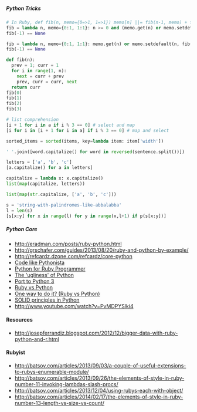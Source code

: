 ##### Python Tricks

```python
# In Ruby, def fib(n, memo={0=>1, 1=>1}) memo[n] ||= fib(n-1, memo) + fib(n-2, memo) end
fib = lambda n, memo={0:1, 1:1}: n >= 0 and (memo.get(n) or memo.setdefault(n, fib(n-1, memo) + fib(n-2, memo))) or None
fib(-1) == None

fib = lambda n, memo={0:1, 1:1}: memo.get(n) or memo.setdefault(n, fib(n-1, memo) + fib(n-2, memo)) if n >= 0 else None
fib(-1) == None

def fib(n):
  prev = 1; curr = 1
  for i in range(1, n):
    next = curr + prev
    prev, curr = curr, next
  return curr
fib(0)
fib(1)
fib(2)
fib(3)
```

```python
# list comprehension
[i + 1 for i in a if i % 3 == 0] # select and map
[i for i in [i + 1 for i in a] if i % 3 == 0] # map and select
```

```python
sorted_items = sorted(items, key=lambda item: item['width'])
```

```python
' '.join([word.capitalize() for word in reversed(sentence.split())])
```

```python
letters = ['a', 'b', 'c']
[a.capitalize() for a in letters]

capitalize = lambda x: x.capitalize()
list(map(capitalize, letters))

list(map(str.capitalize, ['a', 'b', 'c']))
```

```python
s = 'string-with-palindromes-like-abbalabba'
l = len(s)
[s[x:y] for x in range(l) for y in range(x,l+1) if p(s[x:y])] 
```

##### Python Core

* http://eradman.com/posts/ruby-python.html
* http://grschafer.com/guides/2013/08/20/ruby-and-python-by-example/
* http://refcardz.dzone.com/refcardz/core-python
* [Code like Pythonista](http://speakerdeck.com/astreal/best-practices-and-coding-style-for-python)
* [Python for Ruby Programmer](http://speakerdeck.com/mleone/python-for-ruby-programmers)
* [The 'ugliness' of Python](http://wit.io/posts/the-ugliness-of-python)
* [Port to Python 3](http://www.diveintopython3.net/porting-code-to-python-3-with-2to3.html)
* [Ruby vs Python](http://www.senktec.com/2013/06/ruby-vs-python/)
* [One way to do it? (Ruby vs Python)](http://www.senktec.com/2013/09/one-way-to-do-it/)
* [SOLID principles in Python](http://www.slideshare.net/DrTrucho/python-solid)
* http://www.youtube.com/watch?v=PvMDPYSlki4

#### Resources

* http://josepferrandiz.blogspot.com/2012/12/bigger-data-with-ruby-python-and-r.html

#### Rubyist

* http://batsov.com/articles/2013/09/03/a-couple-of-useful-extensions-to-rubys-enumerable-module/
* http://batsov.com/articles/2013/09/26/the-elements-of-style-in-ruby-number-11-invoking-lambdas-slash-procs/
* http://batsov.com/articles/2013/12/04/using-rubys-each-with-object/
* http://batsov.com/articles/2014/02/17/the-elements-of-style-in-ruby-number-13-length-vs-size-vs-count/
